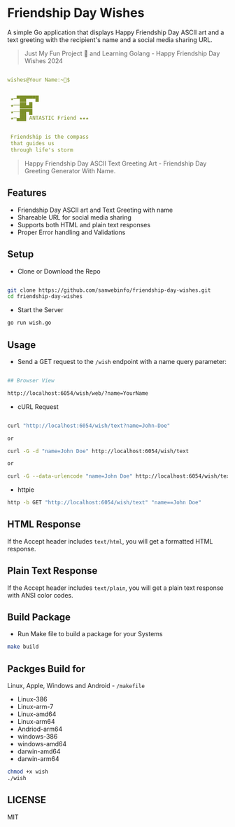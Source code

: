 # Friendship Day Wishes

A simple Go application that displays Happy Friendship Day ASCII art and a text greeting with the recipient's name and a social media sharing URL.  

> Just My Fun Project 🙂 and Learning Golang - Happy Friendship Day Wishes 2024  

```yaml

wishes@Your Name:~💚$


 ★─▀██▀▀▀█
 ★──██▄█
 ★──██▀█
 ★─▄██ ANTASTIC Friend ★★★


 Friendship is the compass
 that guides us
 through life's storm

```

> Happy Friendship Day ASCII Text Greeting Art - Friendship Day Greeting Generator With Name.  

## Features

- Friendship Day ASCII art and Text Greeting with name
- Shareable URL for social media sharing
- Supports both HTML and plain text responses
- Proper Error handling and Validations

## Setup

- Clone or Download the Repo

```sh

git clone https://github.com/sanwebinfo/friendship-day-wishes.git
cd friendship-day-wishes

```

- Start the Server

```sh
go run wish.go
```

## Usage

- Send a GET request to the `/wish` endpoint with a name query parameter:

```sh

## Browser View

http://localhost:6054/wish/web/?name=YourName

```

- cURL Request

```sh

curl "http://localhost:6054/wish/text?name=John-Doe"

or

curl -G -d "name=John Doe" http://localhost:6054/wish/text

or

curl -G --data-urlencode "name=John Doe" http://localhost:6054/wish/text

```

- httpie

```sh
http -b GET "http://localhost:6054/wish/text" "name==John Doe"
```

## HTML Response

If the Accept header includes `text/html`, you will get a formatted HTML response.

## Plain Text Response

If the Accept header includes `text/plain`, you will get a plain text response with ANSI color codes.

## Build Package

- Run Make file to build a package for your Systems

```sh
make build
```

## Packges Build for  

Linux, Apple, Windows and Android - `/makefile`  

- Linux-386
- Linux-arm-7
- Linux-amd64
- Linux-arm64
- Andriod-arm64
- windows-386
- windows-amd64
- darwin-amd64
- darwin-arm64

```sh
chmod +x wish
./wish
```

## LICENSE

MIT

